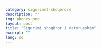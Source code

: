 ```yaml
---
category: sigurimet-shoqerore
description: ""
img: phones.png
layout: post
title: "Sigurimi shoqëror i detyrueshëm"
excerpt: ""
lang: sq
---
```


